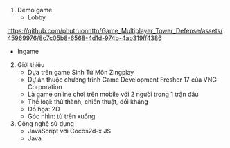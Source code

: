 1. Demo game
   - Lobby

https://github.com/phutruonnttn/Game_Multiplayer_Tower_Defense/assets/45969976/8c7c05b8-6568-4d1d-974b-4ab319ff4386

   - Ingame
2. Giới thiệu
   - Dựa trên game Sinh Tử Môn Zingplay
   - Dự án thuộc chương trình Game Development Fresher 17 của VNG Corporation
   - Là game online chơi trên mobile với 2 người trong 1 trận đấu
   - Thể loại: thủ thành, chiến thuật, đối kháng
   - Đồ họa: 2D
   - Góc nhìn: từ trên xuống
3. Công nghệ sử dụng
   - JavaScript với Cocos2d-x JS
   - Java 
